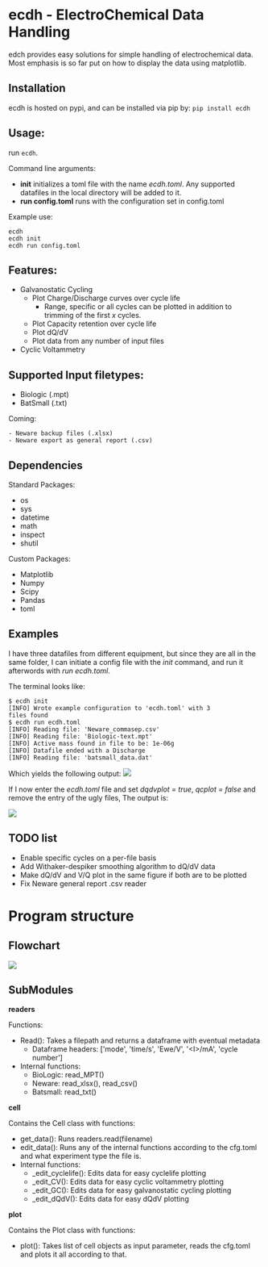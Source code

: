 # ecdh - ElectroChemical Data Handling

edch provides easy solutions for simple handling of electrochemical data. Most emphasis is so far put on how to display the data using matplotlib.


## Installation

ecdh is hosted on pypi, and can be installed via pip by:
```pip install ecdh```


## Usage:

run ```ecdh```.

Command line arguments:

- **init** initializes a toml file with the name *ecdh.toml*. Any supported datafiles in the local directory will be added to it.
- **run config.toml** runs with the configuration set in config.toml

Example use:
```
ecdh
ecdh init
ecdh run config.toml
```


## Features:

- Galvanostatic Cycling
    - Plot Charge/Discharge curves over cycle life
        - Range, specific or all cycles can be plotted in addition to trimming of the first *x* cycles.
    - Plot Capacity retention over cycle life
    - Plot dQ/dV
    - Plot data from any number of input files
- Cyclic Voltammetry



## Supported Input filetypes:

- Biologic (.mpt)
- BatSmall (.txt)

Coming:

    - Neware backup files (.xlsx)
    - Neware export as general report (.csv)


## Dependencies
Standard Packages:
- os
- sys
- datetime
- math
- inspect
- shutil

Custom Packages:
- Matplotlib
- Numpy
- Scipy
- Pandas
- toml


## Examples

I have three datafiles from different equipment, but since they are all in the same folder, I can initiate a config file with the *init* command, and run it afterwords with *run ecdh.toml*.

The terminal looks like:

```
$ ecdh init
[INFO] Wrote example configuration to 'ecdh.toml' with 3
files found
$ ecdh run ecdh.toml 
[INFO] Reading file: 'Neware_commasep.csv'
[INFO] Reading file: 'Biologic-text.mpt'
[INFO] Active mass found in file to be: 1e-06g
[INFO] Datafile ended with a Discharge
[INFO] Reading file: 'batsmall_data.dat'
```

Which yields the following output:
![](doc/example_multiplot.png)

If I now enter the *ecdh.toml* file and set *dqdvplot = true*, *qcplot = false* and remove the entry of the ugly files, The output is:

![](doc/example_dqdv.png)

## TODO list

- Enable specific cycles on a per-file basis
- Add Withaker-despiker smoothing algorithm to dQ/dV data
- Make dQ/dV and V/Q plot in the same figure if both are to be plotted
- Fix Neware general report .csv reader

# Program structure

## Flowchart

![](doc/ecdh_flowchart.svg)

## SubModules

**readers**

Functions:

- Read(): Takes a filepath and returns a dataframe with eventual metadata
    - Dataframe headers: ['mode', 'time/s', 'Ewe/V', '\<I>/mA', 'cycle number']
- Internal functions:
    - BioLogic: read_MPT()
    - Neware: read_xlsx(), read_csv()
    - Batsmall: read_txt()

**cell**

Contains the Cell class with functions:

- get_data():   Runs readers.read(filename)
- edit_data(): Runs any of the internal functions according to the cfg.toml and what experiment type the file is.
- Internal functions:
    - _edit_cyclelife(): Edits data for easy cyclelife plotting
    - _edit_CV(): Edits data for easy cyclic voltammetry plotting
    - _edit_GC(): Edits data for easy galvanostatic cycling plotting
    - _edit_dQdV(): Edits data for easy dQdV plotting

**plot**

Contains the Plot class with functions:

- plot(): Takes list of cell objects as input parameter, reads the cfg.toml and plots it all according to that.
